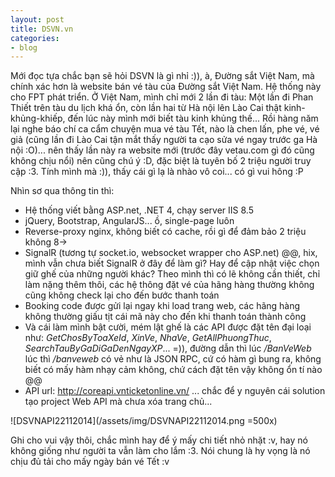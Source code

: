 ```yaml
---
layout: post
title: DSVN.vn
categories:
- blog
---
```


Mới đọc tựa chắc bạn sẽ hỏi DSVN là gì nhỉ :)), à, Đường sắt Việt Nam, mà chính xác hơn là website bán vé tàu của Đường sắt Việt Nam. Hệ thống này cho FPT phát triển. Ở Việt Nam, mình chỉ mới 2 lần đi tàu: Một lần đi Phan Thiết trên tàu du lịch khá ổn, còn lần hai từ Hà nội lên Lào Cai thật kinh-khủng-khiếp, đến lúc này mình mới biết tàu kinh khủng thế... Rồi hàng năm lại nghe báo chí ca cẩm chuyện mua vé tàu Tết, nào là chen lấn, phe vé, vé giả (cũng lần đi Lào Cai tận mắt thấy người ta cạo sửa vé ngay trước ga Hà nội :O)... nên thấy lần này ra website mới (trước đây vetau.com gì đó cũng không chịu nổi) nên cũng chú ý :D, đặc biệt là tuyên bố 2 triệu người truy cập :3. Tính mình mà :)), thấy cái gì lạ là nhào vô coi... có gì vui hông :P

Nhìn sơ qua thông tin thì:

* Hệ thống viết bằng ASP.net, .NET 4, chạy server IIS 8.5
* jQuery, Bootstrap, AngularJS... ồ, single-page luôn
* Reverse-proxy nginx, không biết có cache, rồi gì để đảm bảo 2 triệu không 8->
* SignalR (tương tự socket.io, websocket wrapper cho ASP.net) @@, hix, mình vẫn chưa biết SignalR ở đây để làm gì? Hay để cập nhật việc chọn giữ ghế của những người khác? Theo mình thì có lẽ không cần thiết, chỉ làm nặng thêm thôi, các hệ thông đặt vé của hãng hàng thường không cũng không check lại cho đến bước thanh toán
* Booking code được gửi lại ngay khi load trang web, các hãng hàng không thường giấu tịt cái mã này cho đến khi thanh toán thành công
* Và cái làm mình bật cười, mém lật ghế là các API được đặt tên đại loại như: *GetChosByToaXeId*, *XinVe*, *NhaVe*, *GetAllPhuongThuc*, *SearchTauByGaDiGaDenNgayXP*... =)), đường dẫn thì lúc */BanVeWeb* lúc thì */banveweb* có vẻ như là JSON RPC, cứ có hàm gì bung ra, không biết có mấy hàm nhạy cảm không, chứ cách đặt tên vậy không ổn tí nào @@
* API url: http://coreapi.vnticketonline.vn/ ... chắc để y nguyên cái solution tạo project Web API mà chưa xóa trang chủ...

![DSVNAPI22112014](/assets/img/DSVNAPI22112014.png =500x)

Ghi cho vui vậy thôi, chắc mình hay để ý mấy chi tiết nhỏ nhặt :v, hay nó không giống như người ta vẫn làm cho lắm :3. Nói chung là hy vọng là nó chịu đủ tải cho mấy ngày bán vé Tết :v